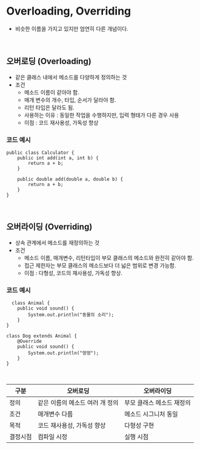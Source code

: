 # Overloading, Overriding
- 비슷한 이름을 가지고 있지만 엄연히 다른 개념이다. 

<br>


## 오버로딩 (Overloading)
- 같은 클래스 내에서 메소드를 다양하게 정의하는 것
- 조건
  - 메소드 이름이 같아야 함.
  - 매개 변수의 개수, 타입, 순서가 달라야 함. 
  - 리턴 타입은 달라도 됨.
  - 사용하는 이유 : 동일한 작업을 수행하지만, 입력 형태가 다른 경우 사용
  - 이점 : 코드 재사용성, 가독성 향상

### 코드 예시

```
public class Calculator {
    public int add(int a, int b) {
        return a + b;
    }
    
    public double add(double a, double b) {
        return a + b;
    }
}
```
<br>

## 오버라이딩 (Overriding)
- 상속 관계에서 메소드를 재정의하는 것
- 조건
  - 메소드 이름, 매개변수, 리턴타입이 부모 클래스의 메소드와 완전히 같아야 함.
  - 접근 제한자는 부모 클래스의 메소드보다 더 넓은 범위로 변경 가능함.
  - 이점 : 다형성, 코드의 재사용성, 가독성 향상.

### 코드 예시

```
  class Animal {
    public void sound() {
        System.out.println("동물의 소리");
    }
}

class Dog extends Animal {
    @Override
    public void sound() {
        System.out.println("멍멍");
    }
}
```


<br>


|구분 | 오버로딩 | 오버라이딩|
|---|---|---|
정의 | 같은 이름의 메소드 여러 개 정의 | 부모 클래스 메소드 재정의|
조건 | 매개변수 다름 | 메소드 시그니처 동일|
목적 | 코드 재사용성, 가독성 향상 | 다형성 구현|
결정시점 | 컴파일 시정 | 실행 시점|